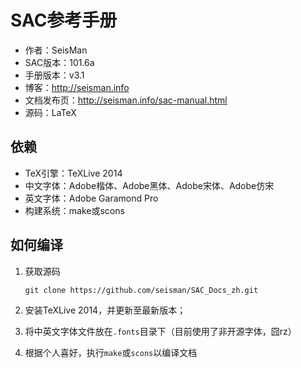 SAC参考手册
===========

- 作者：SeisMan
- SAC版本：101.6a
- 手册版本：v3.1
- 博客：http://seisman.info
- 文档发布页：http://seisman.info/sac-manual.html
- 源码：LaTeX

依赖
----

- TeX引擎：TeXLive 2014
- 中文字体：Adobe楷体、Adobe黑体、Adobe宋体、Adobe仿宋
- 英文字体：Adobe Garamond Pro
- 构建系统：make或scons

如何编译
--------

1. 获取源码

   ``
       git clone https://github.com/seisman/SAC_Docs_zh.git
   ``

2. 安装TeXLive 2014，并更新至最新版本；

3. 将中英文字体文件放在`.fonts`目录下（目前使用了非开源字体，囧rz）

4. 根据个人喜好，执行`make`或`scons`以编译文档
